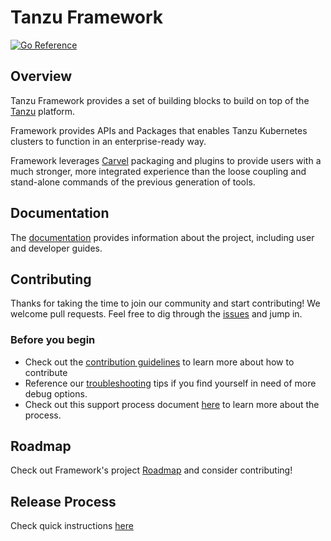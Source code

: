 # Tanzu Framework

[![Go Reference](https://pkg.go.dev/badge/github.com/vmware-tanzu/tanzu-framework.svg)](https://pkg.go.dev/github.com/vmware-tanzu/tanzu-framework)

## Overview

Tanzu Framework provides a set of building blocks to build on top of the [Tanzu](https://tanzu.vmware.com/tanzu)
platform.

Framework provides APIs and Packages that enables Tanzu Kubernetes clusters to function in an enterprise-ready way.

Framework leverages [Carvel](https://carvel.dev/) packaging and plugins to provide users with a much stronger, more
integrated experience than the loose coupling and stand-alone commands of the previous generation of tools.

## Documentation

The [documentation](docs) provides information about the project, including user and developer guides.

## Contributing

Thanks for taking the time to join our community and start contributing! We welcome pull requests. Feel free to dig
through the [issues](https://github.com/vmware-tanzu/tanzu-framework/issues) and jump in.

### Before you begin

* Check out the [contribution guidelines](CONTRIBUTING.md) to learn more about how to contribute
* Reference our [troubleshooting](docs/dev/troubleshooting.md) tips if you find yourself in need of more debug options.
* Check out this support process document [here](docs/community/support-process.md) to learn more about the process.

## Roadmap

Check out Framework's project [Roadmap](ROADMAP.md) and consider contributing!

## Release Process

Check quick instructions [here](./docs/release/README.md)

